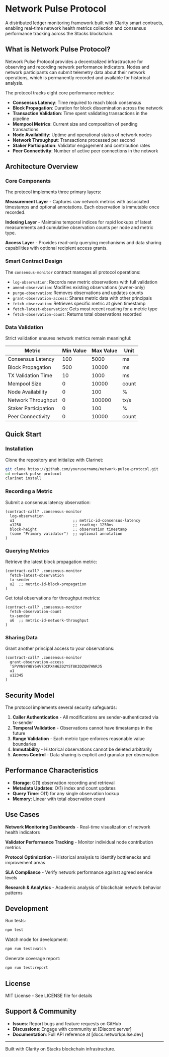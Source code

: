 # Network Pulse Protocol

A distributed ledger monitoring framework built with Clarity smart contracts, enabling real-time network health metrics collection and consensus performance tracking across the Stacks blockchain.

## What is Network Pulse Protocol?

Network Pulse Protocol provides a decentralized infrastructure for observing and recording network performance indicators. Nodes and network participants can submit telemetry data about their network operations, which is permanently recorded and available for historical analysis.

The protocol tracks eight core performance metrics:
- **Consensus Latency**: Time required to reach block consensus
- **Block Propagation**: Duration for block dissemination across the network
- **Transaction Validation**: Time spent validating transactions in the pipeline
- **Mempool Metrics**: Current size and composition of pending transactions
- **Node Availability**: Uptime and operational status of network nodes
- **Network Throughput**: Transactions processed per second
- **Staker Participation**: Validator engagement and contribution rates
- **Peer Connectivity**: Number of active peer connections in the network

## Architecture Overview

### Core Components

The protocol implements three primary layers:

**Measurement Layer** - Captures raw network metrics with associated timestamps and optional annotations. Each observation is immutable once recorded.

**Indexing Layer** - Maintains temporal indices for rapid lookups of latest measurements and cumulative observation counts per node and metric type.

**Access Layer** - Provides read-only querying mechanisms and data sharing capabilities with optional recipient access grants.

### Smart Contract Design

The `consensus-monitor` contract manages all protocol operations:

- `log-observation`: Records new metric observations with full validation
- `amend-observation`: Modifies existing observations (owner-only)
- `purge-observation`: Removes observations and updates counts
- `grant-observation-access`: Shares metric data with other principals
- `fetch-observation`: Retrieves specific metric at given timestamp
- `fetch-latest-observation`: Gets most recent reading for a metric type
- `fetch-observation-count`: Returns total observations recorded

### Data Validation

Strict validation ensures network metrics remain meaningful:

| Metric | Min Value | Max Value | Unit |
|--------|-----------|-----------|------|
| Consensus Latency | 100 | 5000 | ms |
| Block Propagation | 500 | 10000 | ms |
| TX Validation Time | 10 | 1000 | ms |
| Mempool Size | 0 | 10000 | count |
| Node Availability | 0 | 100 | % |
| Network Throughput | 0 | 100000 | tx/s |
| Staker Participation | 0 | 100 | % |
| Peer Connectivity | 0 | 10000 | count |

## Quick Start

### Installation

Clone the repository and initialize with Clarinet:

```bash
git clone https://github.com/yourusername/network-pulse-protocol.git
cd network-pulse-protocol
clarinet install
```

### Recording a Metric

Submit a consensus latency observation:

```clarity
(contract-call? .consensus-monitor 
  log-observation
  u1                          ;; metric-id-consensus-latency
  u1250                       ;; reading: 1250ms
  block-height                ;; observation timestamp
  (some "Primary validator")  ;; optional annotation
)
```

### Querying Metrics

Retrieve the latest block propagation metric:

```clarity
(contract-call? .consensus-monitor
  fetch-latest-observation
  tx-sender
  u2  ;; metric-id-block-propagation
)
```

Get total observations for throughput metrics:

```clarity
(contract-call? .consensus-monitor
  fetch-observation-count
  tx-sender
  u6  ;; metric-id-network-throughput
)
```

### Sharing Data

Grant another principal access to your observations:

```clarity
(contract-call? .consensus-monitor
  grant-observation-access
  'SPVVN9YHBY64V7DCPX4H6Z02YST8K3DZQW7HNRJ5
  u1
  u12345
)
```

## Security Model

The protocol implements several security safeguards:

1. **Caller Authentication** - All modifications are sender-authenticated via tx-sender
2. **Temporal Validation** - Observations cannot have timestamps in the future
3. **Range Validation** - Each metric type enforces reasonable value boundaries
4. **Immutability** - Historical observations cannot be deleted arbitrarily
5. **Access Control** - Data sharing is explicit and granular per observation

## Performance Characteristics

- **Storage**: O(1) observation recording and retrieval
- **Metadata Updates**: O(1) index and count updates  
- **Query Time**: O(1) for any single observation lookup
- **Memory**: Linear with total observation count

## Use Cases

**Network Monitoring Dashboards** - Real-time visualization of network health indicators

**Validator Performance Tracking** - Monitor individual node contribution metrics

**Protocol Optimization** - Historical analysis to identify bottlenecks and improvement areas

**SLA Compliance** - Verify network performance against agreed service levels

**Research & Analytics** - Academic analysis of blockchain network behavior patterns

## Development

Run tests:

```bash
npm test
```

Watch mode for development:

```bash
npm run test:watch
```

Generate coverage report:

```bash
npm run test:report
```

## License

MIT License - See LICENSE file for details

## Support & Community

- **Issues**: Report bugs and feature requests on GitHub
- **Discussions**: Engage with community at [Discord server]
- **Documentation**: Full API reference at [docs.networkpulse.dev]

---

Built with Clarity on Stacks blockchain infrastructure.
